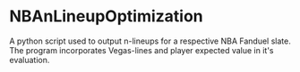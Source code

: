 # NBAnLineupOptimization
A python script used to output n-lineups for a respective NBA Fanduel slate. The program incorporates Vegas-lines and player expected value in it's evaluation.
